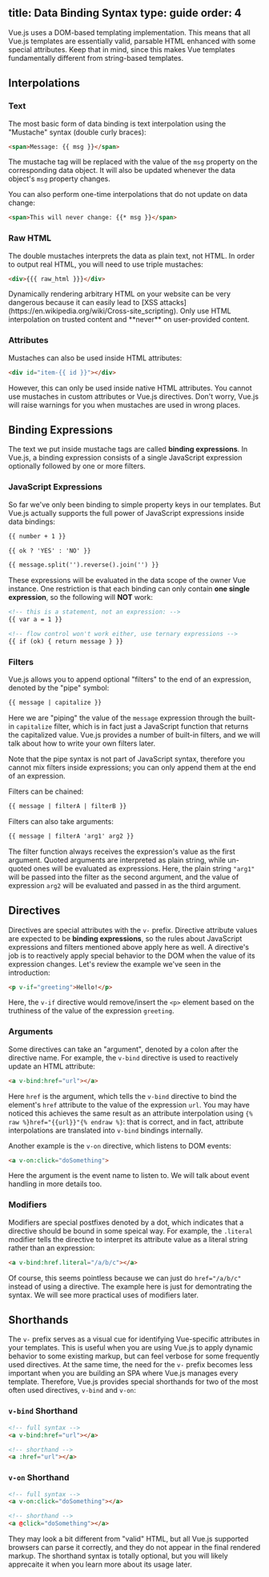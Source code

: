 title: Data Binding Syntax
type: guide
order: 4
---

Vue.js uses a DOM-based templating implementation. This means that all Vue.js templates are essentially valid, parsable HTML enhanced with some special attributes. Keep that in mind, since this makes Vue templates fundamentally different from string-based templates.

## Interpolations

### Text

The most basic form of data binding is text interpolation using the "Mustache" syntax (double curly braces):

``` html
<span>Message: {{ msg }}</span>
```

The mustache tag will be replaced with the value of the `msg` property on the corresponding data object. It will also be updated whenever the data object's `msg` property changes.

You can also perform one-time interpolations that do not update on data change:

``` html
<span>This will never change: {{* msg }}</span>
```

### Raw HTML

The double mustaches interprets the data as plain text, not HTML. In order to output real HTML, you will need to use triple mustaches:

``` html
<div>{{{ raw_html }}}</div>
```

<p class="tip">Dynamically rendering arbitrary HTML on your website can be very dangerous because it can easily lead to [XSS attacks](https://en.wikipedia.org/wiki/Cross-site_scripting). Only use HTML interpolation on trusted content and **never** on user-provided content.</p>

### Attributes

Mustaches can also be used inside HTML attributes:

``` html
<div id="item-{{ id }}"></div>
```

However, this can only be used inside native HTML attributes. You cannot use mustaches in custom attributes or Vue.js directives. Don't worry, Vue.js will raise warnings for you when mustaches are used in wrong places.

## Binding Expressions

The text we put inside mustache tags are called **binding expressions**. In Vue.js, a binding expression consists of a single JavaScript expression optionally followed by one or more filters.

### JavaScript Expressions

So far we've only been binding to simple property keys in our templates. But Vue.js actually supports the full power of JavaScript expressions inside data bindings:

``` html
{{ number + 1 }}

{{ ok ? 'YES' : 'NO' }}

{{ message.split('').reverse().join('') }}
```

These expressions will be evaluated in the data scope of the owner Vue instance. One restriction is that each binding can only contain **one single expression**, so the following will **NOT** work:

``` html
<!-- this is a statement, not an expression: -->
{{ var a = 1 }}

<!-- flow control won't work either, use ternary expressions -->
{{ if (ok) { return message } }}
```

### Filters

Vue.js allows you to append optional "filters" to the end of an expression, denoted by the "pipe" symbol:

``` html
{{ message | capitalize }}
```

Here we are "piping" the value of the `message` expression through the built-in `capitalize` filter, which is in fact just a JavaScript function that returns the capitalized value. Vue.js provides a number of built-in filters, and we will talk about how to write your own filters later.

Note that the pipe syntax is not part of JavaScript syntax, therefore you cannot mix filters inside expressions; you can only append them at the end of an expression.

Filters can be chained:

``` html
{{ message | filterA | filterB }}
```

Filters can also take arguments:

``` html
{{ message | filterA 'arg1' arg2 }}
```

The filter function always receives the expression's value as the first argument. Quoted arguments are interpreted as plain string, while un-quoted ones will be evaluated as expressions. Here, the plain string `"arg1"` will be passed into the filter as the second argument, and the value of expression `arg2` will be evaluated and passed in as the third argument.

## Directives

Directives are special attributes with the `v-` prefix. Directive attribute values are expected to be **binding expressions**, so the rules about JavaScript expressions and filters mentioned above apply here as well. A directive's job is to reactively apply special behavior to the DOM when the value of its expression changes. Let's review the example we've seen in the introduction:

``` html
<p v-if="greeting">Hello!</p>
```

Here, the `v-if` directive would remove/insert the `<p>` element based on the truthiness of the value of the expression `greeting`.

### Arguments

Some directives can take an "argument", denoted by a colon after the directive name. For example, the `v-bind` directive is used to reactively update an HTML attribute:

``` html
<a v-bind:href="url"></a>
```

Here `href` is the argument, which tells the `v-bind` directive to bind the element's `href` attribute to the value of the expression `url`. You may have noticed this achieves the same result as an attribute interpolation using `{% raw %}href="{{url}}"{% endraw %}`: that is correct, and in fact, attribute interpolations are translated into `v-bind` bindings internally.

Another example is the `v-on` directive, which listens to DOM events:

``` html
<a v-on:click="doSomething">
```

Here the argument is the event name to listen to. We will talk about event handling in more details too.

### Modifiers

Modifiers are special postfixes denoted by a dot, which indicates that a directive should be bound in some speical way. For example, the `.literal` modifier tells the directive to interpret its attribute value as a literal string rather than an expression:

``` html
<a v-bind:href.literal="/a/b/c"></a>
```

Of course, this seems pointless because we can just do `href="/a/b/c"` instead of using a directive. The example here is just for demontrating the syntax. We will see more practical uses of modifiers later.

## Shorthands

The `v-` prefix serves as a visual cue for identifying Vue-specific attributes in your templates. This is useful when you are using Vue.js to apply dynamic behavior to some existing markup, but can feel verbose for some frequently used directives. At the same time, the need for the `v-` prefix becomes less important when you are building an SPA where Vue.js manages every template. Therefore, Vue.js provides special shorthands for two of the most often used directives, `v-bind` and `v-on`:

### `v-bind` Shorthand

``` html
<!-- full syntax -->
<a v-bind:href="url"></a>

<!-- shorthand -->
<a :href="url"></a>
```

### `v-on` Shorthand

``` html
<!-- full syntax -->
<a v-on:click="doSomething"></a>

<!-- shorthand -->
<a @click="doSomething"></a>
```

They may look a bit different from "valid" HTML, but all Vue.js supported browsers can parse it correctly, and they do not appear in the final rendered markup. The shorthand syntax is totally optional, but you will likely apprecaite it when you learn more about its usage later.
